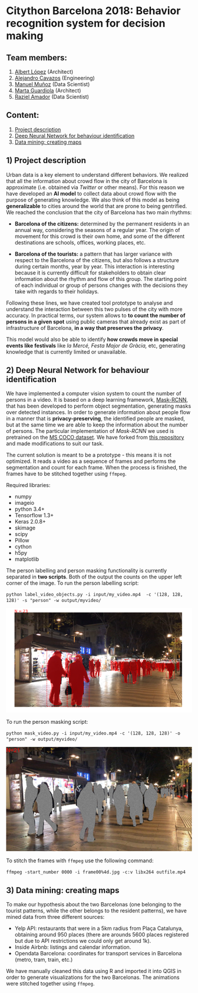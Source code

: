 # Citython Barcelona 2018: Behavior recognition system for decision making

## Team members:

1. [Albert López](https://www.linkedin.com/in/albert-l%C3%B3pez-cuadrado-a45381173/) (Architect)
2. [Alejandro Cavazos](https://www.linkedin.com/in/alejandro-cavazos-s-42aa8623/) (Engineering)
3. [Manuel Muñoz](https://www.linkedin.com/in/manuelmunozaguirre/) (Data Scientist)
4. [Marta Guardiola](mailto:martagube@gmail.com) (Architect)
5. [Raziel Amador](https://www.linkedin.com/in/raziel-amador-rios-14161268/) (Data Scientist)

## Content:

1. [Project description](#description)
2. [Deep Neural Network for behaviour identification](#deep)
3. [Data mining: creating maps](#mining)

## 1) <a id='description'></a> Project description
Urban data is a key element to understand different behaviors. We realized that all the information about crowd flow in the city of Barcelona is approximate (i.e. obtained via *Twitter* or other means). For this reason we have developed an **AI model** to collect data about crowd flow with the purpose of generating knowledge. We also think of this model as being **generalizable** to cities around the world that are prone to being gentrified. We reached the conclusion that the city of Barcelona has two main rhythms:

* **Barcelona of the citizens:** determined by the permanent residents in an annual way, considering the seasons of a regular year. The origin of movement for this crowd is their own home, and some of the different destinations are schools, offices, working places, etc.

* **Barcelona of the tourists:** a pattern that has larger variance with respect to the Barcelona of the citizens, but also follows a structure during certain months, year by year. This interaction is interesting because it is currently difficult for stakeholders to obtain clear information about the rhythm and flow of this group. The starting point of each individual or group of persons changes with the decisions they take with regards to their holidays.

Following these lines, we have created tool prototype to analyse and understand the interaction between this two pulses of the city with more accuracy. In practical terms, our system allows to **to count the number of persons in a given spot** using public cameras that already exist as part of infrastructure of Barcelona, **in a way that preserves the privacy**.

This model would also be able to identify **how crowds move in special events like festivals** like *la Mercé, Festa Major de Gràcia,* etc, generating knowledge that is currently limited or unavailable.

## 2) <a id='deep'></a> Deep Neural Network for behaviour identification

We have implemented a computer vision system to count the number of persons in a video. It is based on a deep learning framework, [Mask-RCNN](https://arxiv.org/abs/1703.06870), that has been developed to perform object segmentation, generating masks over detected instances. In order to generate information about people flow in a manner that is **privacy-preserving**, the identified people are masked, but at the same time we are able to keep the information about the number of persons. The particular implementation of *Mask-RCNN* we used is pretrained on the [MS COCO dataset](https://arxiv.org/abs/1405.03120). We have forked from [this repository](https://github.com/minimaxir/person-blocker) and made modifications to suit our task.

The current solution is meant to be a prototype - this means it is not optimized. It reads a video as a sequence of frames and performs the segmentation and count for each frame. When the process is finished, the frames have to be  stitched together using `ffmpeg`.

Required libraries:
- numpy
- imageio
- python 3.4+
- Tensorflow 1.3+
- Keras 2.0.8+
- skimage
- scipy
- Pillow
- cython
- h5py
- matplotlib

The person labelling and person masking functionality is currently separated in **two scripts**. Both of the output the counts on the upper left corner of the image. To run the person labelling script:

```{r}
python label_video_objects.py -i input/my_video.mp4  -c '(128, 128, 128)' -s "person" -w output/myvideo/
```

![img1](img/labeled_sample.png)


To run the person masking script:

```{r}
python mask_video.py -i input/my_video.mp4 -c '(128, 128, 128)' -o "person" -w output/myvideo/
```
![img2](img/masked_sample.jpg)


To stitch the frames with `ffmpeg` use the following command:

```{r}
ffmpeg -start_number 0000 -i frame00%4d.jpg -c:v libx264 outfile.mp4
```
## 3) <a id='mining'></a> Data mining: creating maps

To make our hypothesis about the two Barcelonas (one belonging to the tourist patterns, while the other belongs to the resident patterns), we have mined data from three different sources:
- Yelp API: restaurants that were in a 5km radius from Plaça Catalunya, obtaining around 950 places (there are arounds 5600 places registered but due to API restrictions we could only get around 1k).
- Inside Airbnb: listings and calendar information.
- Opendata Barcelona: coordinates for transport services in Barcelona (metro, tram, train, etc.)

We have manually cleaned this data using R and imported it into QGIS in order to generate visualizations for the two Barcelonas. The animations were stitched together using `ffmpeg`.
